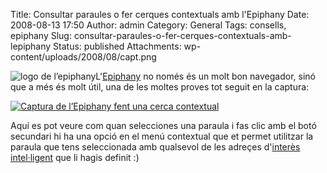 Title: Consultar paraules o fer cerques contextuals amb l'Epiphany
Date: 2008-08-13 17:50
Author: admin
Category: General
Tags: consells, epiphany
Slug: consultar-paraules-o-fer-cerques-contextuals-amb-lepiphany
Status: published
Attachments: wp-content/uploads/2008/08/capt.png

<img src="http://gil.badall.net/wp-content/uploads/2007/03/epiphany-64.png" data-align="right" alt="logo de l’epiphany" />L'[Epiphany](http://www.gnome.org/projects/epiphany/) no només és un molt bon navegador, sinó que a més és molt útil, una de les moltes proves tot seguit en la captura:

<p>
<a href="{static}wp-content/uploads/2008/08/capt.png" title="Captura de l’Epiphany fent una cerca contextual">
</p>

![Captura de l’Epiphany fent una cerca contextual](http://gil.badall.net/wp-content/uploads/2008/08/capt.thumbnail.png)

</a> Aquí es pot veure com quan selecciones una paraula i fas clic amb el botó secundari hi ha una opció en el menú contextual que et permet utilitzar la paraula que tens seleccionada amb qualsevol de les adreçes d'<a href="?p=110" target="_blank" rel="noopener">interès intel·ligent</a> que li hagis definit :)
